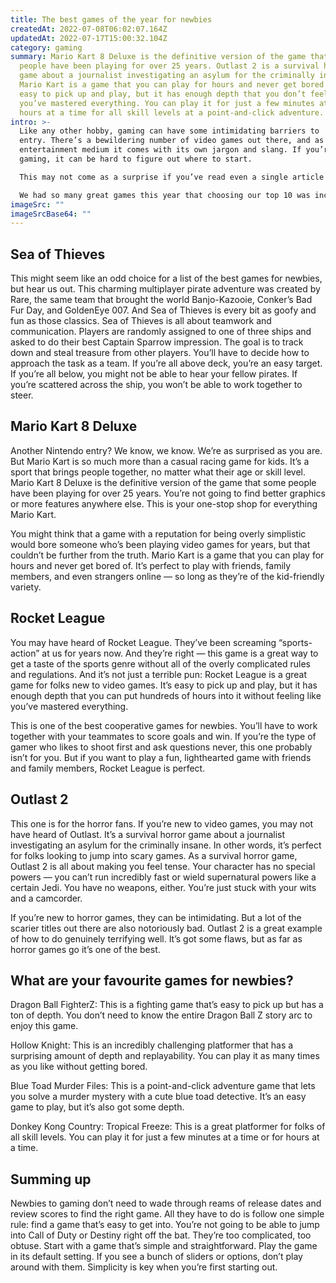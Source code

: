 ```yaml
---
title: The best games of the year for newbies
createdAt: 2022-07-08T06:02:07.164Z
updatedAt: 2022-07-17T15:00:32.104Z
category: gaming
summary: Mario Kart 8 Deluxe is the definitive version of the game that some
  people have been playing for over 25 years. Outlast 2 is a survival horror
  game about a journalist investigating an asylum for the criminally insane.
  Mario Kart is a game that you can play for hours and never get bored of. It’s
  easy to pick up and play, but it has enough depth that you don’t feel like
  you’ve mastered everything. You can play it for just a few minutes at a few
  hours at a time for all skill levels at a point-and-click adventure.
intro: >-
  Like any other hobby, gaming can have some intimidating barriers to
  entry. There’s a bewildering number of video games out there, and as with any
  entertainment medium it comes with its own jargon and slang. If you’re new to
  gaming, it can be hard to figure out where to start.

  This may not come as a surprise if you’ve read even a single article about the current state of the video game industry, but 2018 was a rough year for gamers — especially those who are just dipping their toes into this whole “video games” thing. Many big-name titles such as Call of Duty and Assassin’s Creed were so filled with microtransactions and other unfair business practices that they were met with widespread criticism and even government intervention in some cases.

  We had so many great games this year that choosing our top 10 was incredibly difficult. But we managed it! Here are the best games for newbies in 2019:
imageSrc: ""
imageSrcBase64: ""
---
```


## Sea of Thieves

This might seem like an odd choice for a list of the best games for newbies, but hear us out.
This charming multiplayer pirate adventure was created by Rare, the same team that brought the world Banjo-Kazooie, Conker’s Bad Fur Day, and GoldenEye 007. And Sea of Thieves is every bit as goofy and fun as those classics.
Sea of Thieves is all about teamwork and communication. Players are randomly assigned to one of three ships and asked to do their best Captain Sparrow impression. The goal is to track down and steal treasure from other players.
You’ll have to decide how to approach the task as a team. If you’re all above deck, you’re an easy target. If you’re all below, you might not be able to hear your fellow pirates. If you’re scattered across the ship, you won’t be able to work together to steer.

## Mario Kart 8 Deluxe

Another Nintendo entry? We know, we know. We’re as surprised as you are.
But Mario Kart is so much more than a casual racing game for kids. It’s a sport that brings people together, no matter what their age or skill level.
Mario Kart 8 Deluxe is the definitive version of the game that some people have been playing for over 25 years. You’re not going to find better graphics or more features anywhere else. This is your one-stop shop for everything Mario Kart.

You might think that a game with a reputation for being overly simplistic would bore someone who’s been playing video games for years, but that couldn’t be further from the truth.
Mario Kart is a game that you can play for hours and never get bored of. It’s perfect to play with friends, family members, and even strangers online — so long as they’re of the kid-friendly variety.

## Rocket League

You may have heard of Rocket League. They’ve been screaming “sports-action” at us for years now.
And they’re right — this game is a great way to get a taste of the sports genre without all of the overly complicated rules and regulations.
And it’s not just a terrible pun: Rocket League is a great game for folks new to video games. It’s easy to pick up and play, but it has enough depth that you can put hundreds of hours into it without feeling like you’ve mastered everything.

This is one of the best cooperative games for newbies. You’ll have to work together with your teammates to score goals and win. If you’re the type of gamer who likes to shoot first and ask questions never, this one probably isn’t for you. But if you want to play a fun, lighthearted game with friends and family members, Rocket League is perfect.

## Outlast 2

This one is for the horror fans. If you’re new to video games, you may not have heard of Outlast. It’s a survival horror game about a journalist investigating an asylum for the criminally insane.
In other words, it’s perfect for folks looking to jump into scary games.
As a survival horror game, Outlast 2 is all about making you feel tense. Your character has no special powers — you can’t run incredibly fast or wield supernatural powers like a certain Jedi. You have no weapons, either. You’re just stuck with your wits and a camcorder.

If you’re new to horror games, they can be intimidating. But a lot of the scarier titles out there are also notoriously bad. Outlast 2 is a great example of how to do genuinely terrifying well. It’s got some flaws, but as far as horror games go it’s one of the best.

## What are your favourite games for newbies?

Dragon Ball FighterZ: This is a fighting game that’s easy to pick up but has a ton of depth. You don’t need to know the entire Dragon Ball Z story arc to enjoy this game.

Hollow Knight: This is an incredibly challenging platformer that has a surprising amount of depth and replayability. You can play it as many times as you like without getting bored.

Blue Toad Murder Files: This is a point-and-click adventure game that lets you solve a murder mystery with a cute blue toad detective. It’s an easy game to play, but it’s also got some depth.

Donkey Kong Country: Tropical Freeze: This is a great platformer for folks of all skill levels. You can play it for just a few minutes at a time or for hours at a time.

## Summing up

Newbies to gaming don’t need to wade through reams of release dates and review scores to find the right game. All they have to do is follow one simple rule: find a game that’s easy to get into.
You’re not going to be able to jump into Call of Duty or Destiny right off the bat. They’re too complicated, too obtuse. Start with a game that’s simple and straightforward.
Play the game in its default setting. If you see a bunch of sliders or options, don’t play around with them. Simplicity is key when you’re first starting out.
